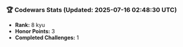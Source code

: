 ### 🏆 Codewars Stats (Updated: 2025-07-16 02:48:30 UTC)

- **Rank:** 8 kyu
- **Honor Points:** 3
- **Completed Challenges:** 1
